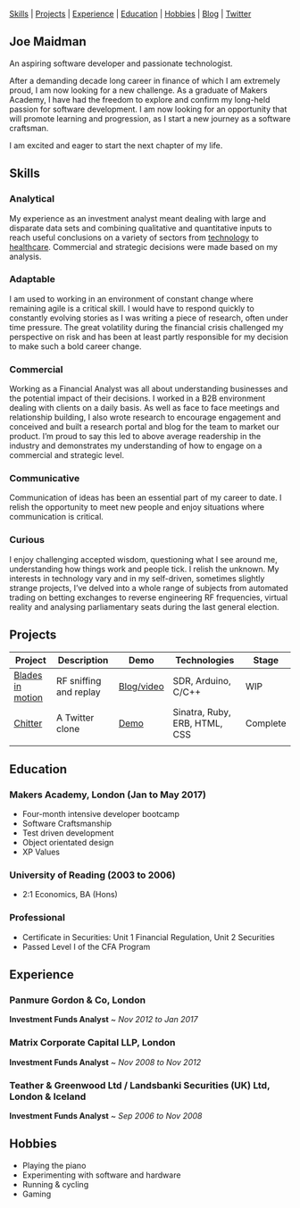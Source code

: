 [Skills](#skills) | [Projects](#projects) | [Experience](#experience) | [Education](#education) | [Hobbies](#hobbies) | [Blog](http://www.joemaidman.com/?page_id=51) | [Twitter](https://twitter.com/joemaidman)

## Joe Maidman
An aspiring software developer and passionate technologist.

After a demanding decade long career in finance of which I am extremely proud, I am now looking for a new challenge. As a graduate of Makers Academy, I have had the freedom to explore and confirm my long-held passion for software development. I am now looking for an opportunity that will promote learning and progression, as I start a new journey as a software craftsman.

I am excited and eager to start the next chapter of my life.

## Skills

### Analytical
My experience as an investment analyst meant dealing with large and disparate data sets and combining qualitative and quantitative inputs to reach useful conclusions on a variety of sectors from [technology](http://www.joemaidman.com/wp-content/uploads/2017/05/PCT.pdf) to [healthcare](http://www.joemaidman.com/wp-content/uploads/2017/05/PCT.pdf). Commercial and strategic decisions were made based on my analysis.

### Adaptable
I am used to working in an environment of constant change where remaining agile is a critical skill. I would have to respond quickly to constantly evolving stories as I was writing a piece of research, often under time pressure. The great volatility during the financial crisis challenged my perspective on risk and has been at least partly responsible for my decision to make such a bold career change.

### Commercial
Working as a Financial Analyst was all about understanding businesses and the potential impact of their decisions. I worked in a B2B environment dealing with clients on a daily basis. As well as face to face meetings and relationship building, I also wrote research to encourage engagement and conceived and built a research portal and blog for the team to market our product. I’m proud to say this led to above average readership in the industry and demonstrates my understanding of how to engage on a commercial and strategic level.

### Communicative
Communication of ideas has been an essential part of my career to date. I relish the opportunity to meet new people and enjoy situations where communication is critical.

### Curious
I enjoy challenging accepted wisdom, questioning what I see around me, understanding how things work and people tick. I relish the unknown. My interests in technology vary and in my self-driven, sometimes slightly strange projects, I’ve delved into a whole range of subjects from automated trading on betting exchanges to reverse engineering RF frequencies, virtual reality and analysing parliamentary seats during the last general election.

## Projects

| Project  | Description  | Demo  | Technologies | Stage |
|---|---|---|---|---|
| [Blades in motion](https://github.com/joemaidman/blades-in-motion)  | RF sniffing and replay  | [Blog/video](http://www.joemaidman.com) |  SDR, Arduino, C/C++  |  WIP |
| [Chitter](https://github.com/joemaidman/chitter-challenge) | A Twitter clone | [Demo](https://chitter-week4.herokuapp.com/)  | Sinatra, Ruby, ERB, HTML, CSS | Complete |
|   |   |   |   |

## Education

### Makers Academy, London (Jan to May 2017)
- Four-month intensive developer bootcamp
- Software Craftsmanship
- Test driven development
- Object orientated design
- XP Values

### University of Reading (2003 to 2006)
- 2:1 Economics, BA (Hons)

### Professional
- Certificate in Securities: Unit 1 Financial Regulation, Unit 2 Securities
- Passed Level I of the CFA Program

## Experience

### Panmure Gordon & Co, London   
**Investment Funds Analyst** ~ *Nov 2012 to Jan 2017*

### Matrix Corporate Capital LLP, London
**Investment Funds Analyst** ~ *Nov 2008 to Nov 2012*

### Teather & Greenwood Ltd / Landsbanki Securities (UK) Ltd, London & Iceland
**Investment Funds Analyst** ~ *Sep 2006 to Nov 2008*

## Hobbies
- Playing the piano
- Experimenting with software and hardware
- Running & cycling
- Gaming
